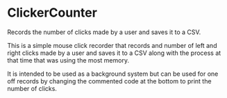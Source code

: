 # ClickerCounter
Records the number of clicks made by a user and saves it to a CSV.

This is a simple mouse click recorder that records and number of left and right clicks made by a user and saves it to a CSV along with the process at that time that was using the most memory.

It is intended to be used as a background system but can be used for one off records by changing the commented code at the bottom to print the number of clicks.
